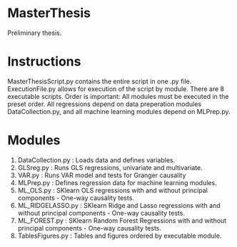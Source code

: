 # MasterThesis
Preliminary thesis. 

# Instructions
MasterThesisScript.py contains the entire script in one .py file.
ExecutionFile.py allows for execution of the script by module. There are 8 executable scripts.
Order is important: All modules must be executed in the preset order. 
All regressions depend on data preperation modules DataCollection.py,
and all machine learning modules depend on MLPrep.py. 

# Modules
1. DataCollection.py : Loads data and defines variables. 
2. GLSreg.py : Runs GLS regressions, univariate and multivariate.
3. VAR.py : Runs VAR model and tests for Granger causality
4. MLPrep.py : Defines regression data for machine learning modules.
5. ML_OLS.py : SKlearn OLS regressions with and without principal components - One-way causality tests.
6. ML_RIDGELASSO.py : SKlearn Ridge and Lasso regressions with and without principal components - One-way causality tests.
7. ML_FOREST.py : SKlearn Random Forest Regressions with and without principal components - One-way causality tests.
8. TablesFigures.py : Tables and figures ordered by executable module. 
